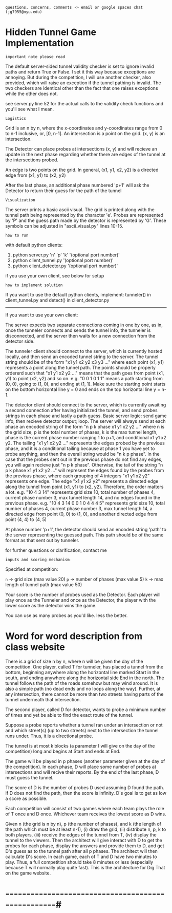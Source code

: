 

`questions, concerns, comments -> email or google spaces chat (jg7955@nyu.edu)`

# Hidden Tunnel Game Implementation

`important note please read`

The default server-sided tunnel validity checker is set to ignore invalid paths and return True or False.
I set it this way because exceptions are annoying.
But during the competition, I will use another checker, also provided, which will raise an exception if the tunnel pathing is invalid.
The two checkers are identical other than the fact that one raises exceptions while the other does not. 

see server.py line 52 for the actual calls to the validity check functions and you'll see what I mean.

`Logistics`

Grid is an n by n, where the x-coordinates and y-coordinates range from 0 to n-1 inclusive, or, [0, n-1].
An intersection is a point on the grid. (x, y) is an intersection.

The Detector can place probes at intersections (x, y) and will recieve an update in the next phase regarding whether there are edges of the tunnel at the intersections probed.

An edge is two points on the grid. In general, (x1, y1, x2, y2) is a directed edge from (x1, y1) to (x2, y2)

After the last phase, an additional phase numbered 'p+1' will ask the Detector to return their guess for the path of the tunnel

`Visualization`

The server prints a basic ascii visual. The grid is printed along with the tunnel path being represented by the character 'e'. Probes are represented by 'P' and the guess path made by the detector is represented by 'G'. These symbols can be adjusted in "ascii_visual.py" lines 10-15.

`how to run`

with default python clients:

1. python server.py 'n' 'p' 'k' '(optional port number)'
2. python client_tunnel.py '(optional port number)'
3. python client_detector.py '(optional port number)'

if you use your own client, see below for setup

`how to implement solution`

If you want to use the default python clients, implement:
tunneler() in client_tunnel.py and
detect() in client_detector.py

---------------------------------------------------------

If you want to use your own client:

The server expects two separate connections coming in one by one, as in,
once the tunneler connects and sends the tunnel info, the tunneler is disconnected,
and the server then waits for a new connection from the detector side. 

The tunneler client should connect to the server, which is currently hosted locally, and then send an encoded tunnel string to the server.
The tunnel string should be of the form "x1 y1 x2 y2 x3 y3 ..." where each point (x1, y1) represents a point along the tunnel path. The points should be properly ordererd such that "x1 y1 x2 y2 ..." means that the path goes from point (x1, y1) to point (x2, y2) and so on.
e.g. "0 0 1 0 1 1" means a path starting from (0, 0), going to (1, 0), and ending at (1, 1).
Make sure the starting point starts on the bottom horizontal line y = 0 and ends on the top horizontal line y = n-1.

The detector client should connect to the server, which is currently awaiting a second connection after having initialized the tunnel, and send probes strings in each phase and lastly a path guess. Basic server logic: send game info, then recieve detector output; loop. The server will always send at each phase an encoded string of the form "n p k phase x1 y1 x2 y2 ..." where n is the grid size, p is the total number of phases, k is the max tunnel length, phase is the current phase number ranging 1 to p+1, and conditional x1 y1 x2 y2. The tailing "x1 y1 x2 y2 ..." represents the edges probed by the previous phase, and it is a conditional tailing because at phase 1 you have yet to probe anything, and then the overall string would be "n k p phase". In the case that the probes sent out in the previous phase do not find any edges, you will again recieve just "n p k phase". Otherwise, the tail of the string "n p k phase x1 y1 x2 y2 ..." will represent the edges found by the probes from the previous phase, where each grouping of 4 integers "x1 y1 x2 y2" represents one edge. The edge "x1 y1 x2 y2" represents a directed edge along the tunnel from point (x1, y1) to (x2, y2). Therefore, the order matters a lot.
e.g. "10 4 3 14" represents grid size 10, total number of phases 4, current phase number 3, max tunnel length 14, and no edges found in the previous phase.
e.g. "10 4 3 14 0 0 1 0 4 4 4 5" represents grid size 10, total number of phases 4, current phase number 3, max tunnel length 14, a directed edge from point (0, 0) to (1, 0), and another directed edge from point (4, 4) to (4, 5)

At phase number 'p+1', the detector should send an encoded string 'path' to the server representing the guessed path.
This path should be of the same format as that sent out by tunneler.

for further questions or clarification, contact me

`inputs and scoring mechanism`

Specified at competition:

`n` -> grid size (max value 20)
`p` -> number of phases (max value 5)
`k` -> max length of tunnel path (max value 50)

Your score is the number of probes used as the Detector.
Each player will play once as the Tunneler and once as the Detector,
the player with the lower score as the detector wins the game.

You can use as many probes as you'd like. less the better.


# Word for word description from class website

There is a grid of size n by n, where n will be given the day of the competition. One player, called T for tunneler, has placed a tunnel from the bottom, beginning anywhere along the horizontal line marked Start in the south, and ending anywhere along the horizontal side End in the north. The tunnel follows the path of the roads somehow but may wind around. It is also a simple path (no dead ends and no loops along the way). Further, at any intersection, there cannot be more than two streets having parts of the tunnel underneath that intersection.

The second player, called D for detector, wants to probe a minimum number of times and yet be able to find the exact route of the tunnel.

Suppose a probe reports whether a tunnel ran under an intersection or not and which street(s) (up to two streets) next to the intersection the tunnel runs under. Thus, it is a directional probe.

The tunnel is at most k blocks (a parameter I will give on the day of the competition) long and begins at Start and ends at End.

The game will be played in p phases (another parameter given at the day of the competition). In each phase, D will place some number of probes at intersections and will recive their reports. By the end of the last phase, D must guess the tunnel.

The score of D is the number of probes D used assuming D found the path. If D does not find the path, then the score is infinity. D's goal is to get as low a score as possible.

Each competition will consist of two games where each team plays the role of T once and D once. Whichever team receives the lowest score as D wins.

Given n (the grid is n by n), p (the number of phases), and k (the length of the path which must be at least n-1), (i) draw the grid, (ii) distribute n, p, k to both players, (iii) receive the edges of the tunnel from T, (iv) display the tunnel to the viewers. Then the architect will give interact with D to get the probes for each phase, display the answers and provide them to D, and get D's guess as to the tunnel path after all p phases. The architect will then calculate D's score. In each game, each of T and D have two minutes to play. Thus, a full competition should take 8 minutes or less (especially because T will normally play quite fast). This is the architecture for Dig That on the game website.

# --------------------------------------------------#